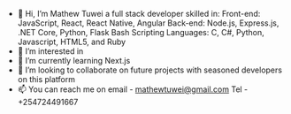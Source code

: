 - 👋 Hi, I’m Mathew Tuwei a full stack developer skilled in:
      Front-end: JavaScript, React, React Native, Angular
      Back-end: Node.js, Express.js, .NET Core, Python, Flask
      Bash Scripting
      Languages: C, C#, Python, Javascript, HTML5, and Ruby
- 👀 I’m interested in 
- 🌱 I’m currently learning Next.js
- 💞️ I’m looking to collaborate on future projects with seasoned developers on this platform
- 📫 You can reach me on email - mathewtuwei@gmail.com Tel - +254724491667


<!---
KiPTM/KiPTM is a ✨ special ✨ repository because its `README.md` (this file) appears on your GitHub profile.
You can click the Preview link to take a look at your changes.
--->
